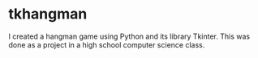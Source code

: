 # tkhangman
I created a hangman game using Python and its library Tkinter. This was done as a project in a high school computer science class.
